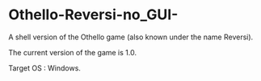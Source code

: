 # Othello-Reversi-no_GUI-
A shell version of the Othello game (also known under the name Reversi).

The current version of the game is 1.0.

Target OS : Windows.
